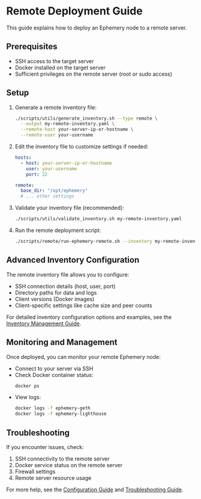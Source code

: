 # Remote Deployment Guide

This guide explains how to deploy an Ephemery node to a remote server.

## Prerequisites

- SSH access to the target server
- Docker installed on the target server
- Sufficient privileges on the remote server (root or sudo access)

## Setup

1. Generate a remote inventory file:

   ```bash
   ./scripts/utils/generate_inventory.sh --type remote \
     --output my-remote-inventory.yaml \
     --remote-host your-server-ip-or-hostname \
     --remote-user your-username
   ```

2. Edit the inventory file to customize settings if needed:

   ```yaml
   hosts:
     - host: your-server-ip-or-hostname
       user: your-username
       port: 22

   remote:
     base_dir: "/opt/ephemery"
     # ... other settings
   ```

3. Validate your inventory file (recommended):

   ```bash
   ./scripts/utils/validate_inventory.sh my-remote-inventory.yaml
   ```

4. Run the remote deployment script:

   ```bash
   ./scripts/remote/run-ephemery-remote.sh --inventory my-remote-inventory.yaml
   ```

## Advanced Inventory Configuration

The remote inventory file allows you to configure:
- SSH connection details (host, user, port)
- Directory paths for data and logs
- Client versions (Docker images)
- Client-specific settings like cache size and peer counts

For detailed inventory configuration options and examples, see the [Inventory Management Guide](./INVENTORY_MANAGEMENT.md).

## Monitoring and Management

Once deployed, you can monitor your remote Ephemery node:

- Connect to your server via SSH
- Check Docker container status:
  ```bash
  docker ps
  ```
- View logs:
  ```bash
  docker logs -f ephemery-geth
  docker logs -f ephemery-lighthouse
  ```

## Troubleshooting

If you encounter issues, check:

1. SSH connectivity to the remote server
2. Docker service status on the remote server
3. Firewall settings
4. Remote server resource usage

For more help, see the [Configuration Guide](./CONFIGURATION.md) and [Troubleshooting Guide](../OPERATIONS/TROUBLESHOOTING.md).
